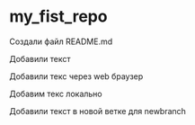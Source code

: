﻿# my_fist_repo

Создали файл README.md

Добавили текст

Добавили текс через web браузер

Добавим текс локально

Добавили текст в новой ветке для newbranch

